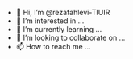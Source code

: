 - 👋 Hi, I’m @rezafahlevi-TIUIR
- 👀 I’m interested in ...
- 🌱 I’m currently learning ...
- 💞️ I’m looking to collaborate on ...
- 📫 How to reach me ...

<!---
rezafahlevi-TIUIR/rezafahlevi-TIUIR is a ✨ special ✨ repository because its `README.md` (this file) appears on your GitHub profile.
You can click the Preview link to take a look at your changes.
--->
